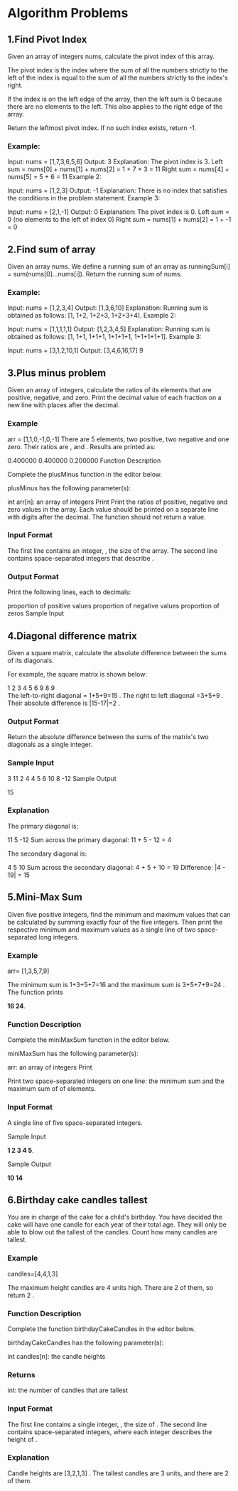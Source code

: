 # Algorithm Problems

## 1.Find Pivot Index

Given an array of integers nums, calculate the pivot index of this array.

The pivot index is the index where the sum of all the numbers strictly to the left of the index is equal to the sum of
all the numbers strictly to the index's right.

If the index is on the left edge of the array, then the left sum is 0 because there are no elements to the left. This
also applies to the right edge of the array.

Return the leftmost pivot index. If no such index exists, return -1.

### Example:

Input: nums = [1,7,3,6,5,6]
Output: 3
Explanation:
The pivot index is 3.
Left sum = nums[0] + nums[1] + nums[2] = 1 + 7 + 3 = 11
Right sum = nums[4] + nums[5] = 5 + 6 = 11
Example 2:

Input: nums = [1,2,3]
Output: -1
Explanation:
There is no index that satisfies the conditions in the problem statement.
Example 3:

Input: nums = [2,1,-1]
Output: 0
Explanation:
The pivot index is 0.
Left sum = 0 (no elements to the left of index 0)
Right sum = nums[1] + nums[2] = 1 + -1 = 0

## 2.Find sum of array

Given an array nums. We define a running sum of an array as runningSum[i] = sum(nums[0]…nums[i]).
Return the running sum of nums.

### Example:

Input: nums = [1,2,3,4]
Output: [1,3,6,10]
Explanation: Running sum is obtained as follows: [1, 1+2, 1+2+3, 1+2+3+4].
Example 2:

Input: nums = [1,1,1,1,1]
Output: [1,2,3,4,5]
Explanation: Running sum is obtained as follows: [1, 1+1, 1+1+1, 1+1+1+1, 1+1+1+1+1].
Example 3:

Input: nums = [3,1,2,10,1]
Output: [3,4,6,16,17]
9

## 3.Plus minus problem

Given an array of integers, calculate the ratios of its elements that are positive, negative, and zero. Print the
decimal value of each fraction on a new line with places after the decimal.

### Example

arr = [1,1,0,-1,0,-1]
There are 5 elements, two positive, two negative and one zero. Their ratios are , and . Results are printed as:

0.400000
0.400000
0.200000
Function Description

Complete the plusMinus function in the editor below.

plusMinus has the following parameter(s):

int arr[n]: an array of integers
Print
Print the ratios of positive, negative and zero values in the array. Each value should be printed on a separate line
with digits after the decimal. The function should not return a value.

### Input Format

The first line contains an integer, , the size of the array.
The second line contains space-separated integers that describe .

### Output Format

Print the following lines, each to decimals:

proportion of positive values
proportion of negative values
proportion of zeros
Sample Input

## 4.Diagonal difference matrix

Given a square matrix, calculate the absolute difference between the sums of its diagonals.

For example, the square matrix is shown below:

1 2 3
4 5 6
9 8 9  
The left-to-right diagonal = 1+5+9=15 . The right to left diagonal =3+5+9 . Their absolute difference is |15-17|=2 .

### Output Format

Return the absolute difference between the sums of the matrix's two diagonals as a single integer.

### Sample Input

3
11 2 4
4 5 6
10 8 -12
Sample Output

15

### Explanation

The primary diagonal is:

11
5
-12
Sum across the primary diagonal: 11 + 5 - 12 = 4

The secondary diagonal is:

4
5
10
Sum across the secondary diagonal: 4 + 5 + 10 = 19
Difference: |4 - 19| = 15

## 5.Mini-Max Sum

Given five positive integers, find the minimum and maximum values that can be calculated by summing exactly four of the
five integers. Then print the respective minimum and maximum values as a single line of two space-separated long
integers.

### Example

arr= [1,3,5,7,9]

The minimum sum is 1+3+5+7=16 and the maximum sum is 3+5+7+9=24 .
The function prints

**16 24**.

### Function Description

Complete the miniMaxSum function in the editor below.

miniMaxSum has the following parameter(s):

arr: an array of integers
Print

Print two space-separated integers on one line: the minimum sum and the maximum sum of of elements.

### Input Format

A single line of five space-separated integers.

Sample Input

**1 2 3 4 5**.

Sample Output

**10 14**

## 6.Birthday cake candles tallest

You are in charge of the cake for a child's birthday. You have decided the cake will have one candle for each year of
their total age. They will only be able to blow out the tallest of the candles. Count how many candles are tallest.

### Example

candles=[4,4,1,3]

The maximum height candles are 4 units high. There are 2 of them, so return 2 .

### Function Description

Complete the function birthdayCakeCandles in the editor below.

birthdayCakeCandles has the following parameter(s):

int candles[n]: the candle heights

### Returns

int: the number of candles that are tallest

### Input Format

The first line contains a single integer, , the size of .
The second line contains space-separated integers, where each integer describes the height of .

### Explanation

Candle heights are [3,2,1,3] . The tallest candles are 3 units, and there are 2 of them.